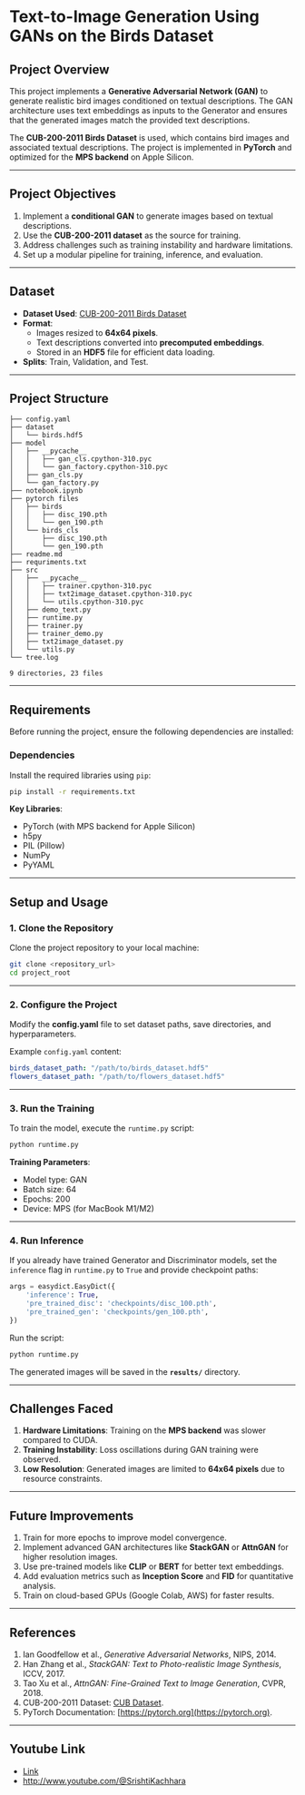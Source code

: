 
# **Text-to-Image Generation Using GANs on the Birds Dataset**


## **Project Overview**  
This project implements a **Generative Adversarial Network (GAN)** to generate realistic bird images conditioned on textual descriptions. The GAN architecture uses text embeddings as inputs to the Generator and ensures that the generated images match the provided text descriptions.  

The **CUB-200-2011 Birds Dataset** is used, which contains bird images and associated textual descriptions. The project is implemented in **PyTorch** and optimized for the **MPS backend** on Apple Silicon.

---

## **Project Objectives**  
1. Implement a **conditional GAN** to generate images based on textual descriptions.  
2. Use the **CUB-200-2011 dataset** as the source for training.  
3. Address challenges such as training instability and hardware limitations.  
4. Set up a modular pipeline for training, inference, and evaluation.

---

## **Dataset**  
- **Dataset Used**: [CUB-200-2011 Birds Dataset](http://www.vision.caltech.edu/visipedia/CUB-200-2011.html)  
- **Format**:  
   - Images resized to **64x64 pixels**.  
   - Text descriptions converted into **precomputed embeddings**.  
   - Stored in an **HDF5** file for efficient data loading.  
- **Splits**: Train, Validation, and Test.  

---

## **Project Structure**  

```plaintext
├── config.yaml
├── dataset
│   └── birds.hdf5
├── model
│   ├── __pycache__
│   │   ├── gan_cls.cpython-310.pyc
│   │   └── gan_factory.cpython-310.pyc
│   ├── gan_cls.py
│   └── gan_factory.py
├── notebook.ipynb
├── pytorch files
│   ├── birds
│   │   ├── disc_190.pth
│   │   └── gen_190.pth
│   └── birds_cls
│       ├── disc_190.pth
│       └── gen_190.pth
├── readme.md
├── requriments.txt
├── src
│   ├── __pycache__
│   │   ├── trainer.cpython-310.pyc
│   │   ├── txt2image_dataset.cpython-310.pyc
│   │   └── utils.cpython-310.pyc
│   ├── demo_text.py
│   ├── runtime.py
│   ├── trainer.py
│   ├── trainer_demo.py
│   ├── txt2image_dataset.py
│   └── utils.py
└── tree.log

9 directories, 23 files
```

---

## **Requirements**  

Before running the project, ensure the following dependencies are installed:

### **Dependencies**  
Install the required libraries using `pip`:

```bash
pip install -r requirements.txt
```

**Key Libraries**:  
- PyTorch (with MPS backend for Apple Silicon)  
- h5py  
- PIL (Pillow)  
- NumPy  
- PyYAML  

---

## **Setup and Usage**  

### **1. Clone the Repository**  
Clone the project repository to your local machine:

```bash
git clone <repository_url>
cd project_root
```

---

### **2. Configure the Project**  
Modify the **config.yaml** file to set dataset paths, save directories, and hyperparameters.  

Example `config.yaml` content:

```yaml
birds_dataset_path: "/path/to/birds_dataset.hdf5"
flowers_dataset_path: "/path/to/flowers_dataset.hdf5"
```

---

### **3. Run the Training**  
To train the model, execute the `runtime.py` script:

```bash
python runtime.py
```

**Training Parameters**:  
- Model type: GAN  
- Batch size: 64  
- Epochs: 200  
- Device: MPS (for MacBook M1/M2)  

---

### **4. Run Inference**  
If you already have trained Generator and Discriminator models, set the `inference` flag in `runtime.py` to `True` and provide checkpoint paths:

```python
args = easydict.EasyDict({
    'inference': True,  
    'pre_trained_disc': 'checkpoints/disc_100.pth',  
    'pre_trained_gen': 'checkpoints/gen_100.pth',  
})
```

Run the script:

```bash
python runtime.py
```

The generated images will be saved in the **`results/`** directory.

---

## **Challenges Faced**  
1. **Hardware Limitations**: Training on the **MPS backend** was slower compared to CUDA.  
2. **Training Instability**: Loss oscillations during GAN training were observed.  
3. **Low Resolution**: Generated images are limited to **64x64 pixels** due to resource constraints.  

---

## **Future Improvements**  
1. Train for more epochs to improve model convergence.  
2. Implement advanced GAN architectures like **StackGAN** or **AttnGAN** for higher resolution images.  
3. Use pre-trained models like **CLIP** or **BERT** for better text embeddings.  
4. Add evaluation metrics such as **Inception Score** and **FID** for quantitative analysis.  
5. Train on cloud-based GPUs (Google Colab, AWS) for faster results.

---

## **References**  
1. Ian Goodfellow et al., *Generative Adversarial Networks*, NIPS, 2014.  
2. Han Zhang et al., *StackGAN: Text to Photo-realistic Image Synthesis*, ICCV, 2017.  
3. Tao Xu et al., *AttnGAN: Fine-Grained Text to Image Generation*, CVPR, 2018.  
4. CUB-200-2011 Dataset: [CUB Dataset](http://www.vision.caltech.edu/visipedia/CUB-200-2011.html).  
5. PyTorch Documentation: [https://pytorch.org](https://pytorch.org).  

---

## **Youtube Link**
   - [Link](http://www.youtube.com/@SrishtiKachhara)
   - http://www.youtube.com/@SrishtiKachhara
 
 

